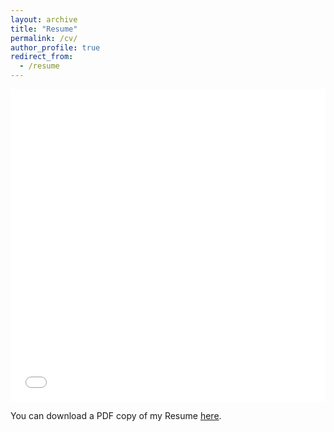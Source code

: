 ```yaml
---
layout: archive
title: "Resume"
permalink: /cv/
author_profile: true
redirect_from:
  - /resume
---
```


<iframe src="/files/pdf/Resume_Hithaishi_Hewageegana.pdf" width="100%" height="500" frameborder="no" border="0" marginwidth="0" marginheight="0"></iframe>

You can download a PDF copy of my Resume [here](/files/pdf/Resume_Hithaishi_Hewageegana.pdf).
